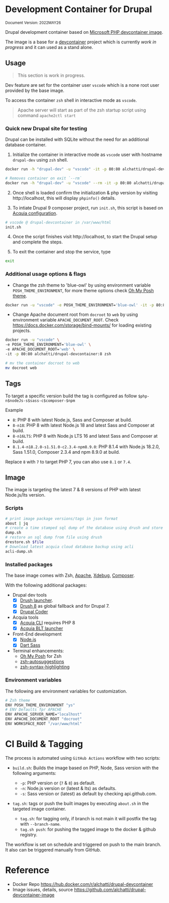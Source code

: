 # Development Container for Drupal
<sub>Document Version: 2022MAY26</sub>

Drupal development container based on [Microsoft PHP devcontainer image](https://mcr.microsoft.com/v2/vscode/devcontainers/php/tags/list).

The image is a base for a [devcontainer](https://code.visualstudio.com/docs/remote/containers) project which is currently _work in progress_ and it can used as a stand alone.

## Usage

> This section is work in progress.

Dev feature are set for the container user `vscode` which is a none root user provided by the base image.

To access the container `zsh` shell in interactive mode as `vscode`.

> Apache server will start as part of the zsh startup script using command `apache2ctl start`

### Quick new Drupal site for testing

Drupal can be installed with SQLite without the need for an additional database container.

1. Initialize the container in interactive mode as `vscode` user with hostname `drupal-dev` using `zsh` shell.

```bash
docker run -h "drupal-dev" -u "vscode" -it -p 80:80 alchatti/drupal-devcontainer:8 zsh
```
```bash
# Removes container on exit `--rm`
docker run -h "drupal-dev" -u "vscode" --rm -it -p 80:80 alchatti/drupal-devcontainer:8 zsh
```

2. Once shell is loaded confirm the initialization & php version by visiting http://localhost, this will display `phpinfo()` details.

3. To intiate Drupal 9 composer project, run `init.sh`, this script is based on [Acquia configuration](https://docs.acquia.com/cloud-platform/create/install/drupal9/).

```bash
# vscode @ drupal-devcontainer in /var/www/html
init.sh
```

4. Once the script finishes visit http://localhost, to start the Drupal setup and complete the steps.

5. To exit the container and stop the service, type

```bash
exit
```

### Additional usage options & flags

- Change the zsh theme to 'blue-owl' by using environment variable `POSH_THEME_ENVIRONMENT`, for more theme options check [Oh My Posh theme](https://ohmyposh.dev/docs/themes).

```bash
docker run -u "vscode" -e POSH_THEME_ENVIRONMENT='blue-owl' -it -p 80:80 alchatti/drupal-devcontainer:8 zsh
```

- Change Apache document root from `docroot` to `web` by using environment variable `APACHE_DOCUMENT_ROOT`. Check https://docs.docker.com/storage/bind-mounts/ for loading existing projects.

```bash
docker run -u "vscode" \
-e POSH_THEME_ENVIRONMENT='blue-owl' \
-e APACHE_DOCUMENT_ROOT='web' \
-it -p 80:80 alchatti/drupal-devcontainer:8 zsh
```

```bash
# mv the container docroot to web
mv docroot web
```

## Tags

To target a specific version build the tag is configured as follow `$php-n$nodeJs-s$sass-c$composer-$npm`

Example

- `8`: PHP 8 with latest Node.js, Sass and Composer at build.
- `8-n18`: PHP 8 with latest Node.js 18 and latest Sass and Composer at build.
- `8-n16LTS`: PHP 8 with Node.js LTS 16 and latest Sass and Composer at build.
- `8.1.4-n18.2.0-s1.51.0-c2.3.4-npm8.9.0`: PHP 8.1.4 with Node.js 18.2.0, Sass 1.51.0, Composer 2.3.4 and npm 8.9.0 at build.

Replace `8` with `7` to target PHP 7, you can also use `8.1` or `7.4`.

## Image

The image is targeting the latest 7 & 8 versions of PHP with latest Node.js/lts version.
### Scripts

```bash
# print image package versions/tags in json format
about | jq
# create a time stamped sql dump of the database using drush and store it under /var/www/html/dump
dump.sh
# restore an sql dump from file using drush
drestore.sh $file
# Download latest acquia cloud database backup using acli
acli-dump.sh
```

### Installed packages

The base image comes with Zsh, [Apache](https://httpd.apache.org/), [Xdebug](https://xdebug.org/), [Composer](https://getcomposer.org/).

With the following additional packages:

- Drupal dev tools
	- [X] [Drush launcher](https://github.com/drush-ops/drush-launcher).
	- [X] [Drush 8](https://www.drush.org/latest/) as global fallback and for Drupal 7.
	- [X] [Drupal Coder](https://www.drupal.org/project/coder)

- Acquia tools
	- [X] [Acquia CLI](https://docs.acquia.com/acquia-cli/) requires PHP 8
	- [X] [Acquia BLT launcher](https://github.com/acquia/blt-launcher/)

- Front-End development
	- [X] [Node.js](https://nodejs.org)
	- [X] [Dart Sass](https://github.com/sass/dart-sass)

- Terminal enhancements:
	- [Oh My Posh](https://ohmyposh.dev/) for Zsh
	- [zsh-autosuggestions](https://github.com/zsh-users/zsh-autosuggestions)
	- [zsh-syntax-highlighting](https://github.com/zsh-users/zsh-syntax-highlighting)

### Environment variables

The following are environment variables for customization.

```bash
# Zsh theme
ENV POSH_THEME_ENVIRONMENT "ys"
# ENV Defaults fpr APACHE
ENV APACHE_SERVER_NAME="localhost"
ENV APACHE_DOCUMENT_ROOT "docroot"
ENV WORKSPACE_ROOT "/var/www/html"
```

# CI Build & Tagging

The process is automated using `GitHub Actions` workflow with two scripts:

- `build.sh`: Builds the image based on PHP, Node, Sass version with the following arguments:
	- `-p`: PHP version or (`7` & `8`) as default.
	- `-n`: Node.js version or (latest & lts) as defaults.
	- `-s`: Sass version or (latest) as default by checking api.github.com.

- `tag.sh`: tags or push the built images by executing `about.sh` in the targeted image container.
	- `tag.sh`: for tagging only, if branch is not main it will postfix the tag with `--branch-name`.
	- `tag.sh push`: for pushing the tagged image to the docker & github registry.

The workflow is set on schedule and triggered on push to the main branch. It also can be triggered manually from GitHub.

# Reference

- Docker Repo https://hub.docker.com/r/alchatti/drupal-devcontainer
- Image issues, details, source https://github.com/alchatti/drupal-devcontainer-image
